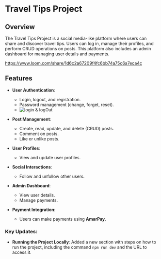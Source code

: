 # Travel Tips Project

## Overview 

The Travel Tips Project is a social media-like platform where users can share and discover travel tips. Users can log in, manage their profiles, and perform CRUD operations on posts. This platform also includes an admin dashboard for managing user details and payments.

 https://www.loom.com/share/1d6c2a67209f4fc6bb74a75c6a7eca4c

## Features

- **User Authentication**:
  - Login, logout, and registration.
  - Password management (change, forget, reset).
  - ![login & logOut](https://i.ibb.co/nkMhRCd/login-and-log-Out.png)
- **Post Management**:
  - Create, read, update, and delete (CRUD) posts.
  - Comment on posts.
  - Like or unlike posts.
- **User Profiles**:
  - View and update user profiles.
- **Social Interactions**:

  - Follow and unfollow other users.

- **Admin Dashboard**:

  - View user details.
  - Manage payments.

- **Payment Integration**:
  - Users can make payments using **AmarPay**.

### Key Updates:

- **Running the Project Locally**: Added a new section with steps on how to run the project, including the command `npm run dev` and the URL to access it.
